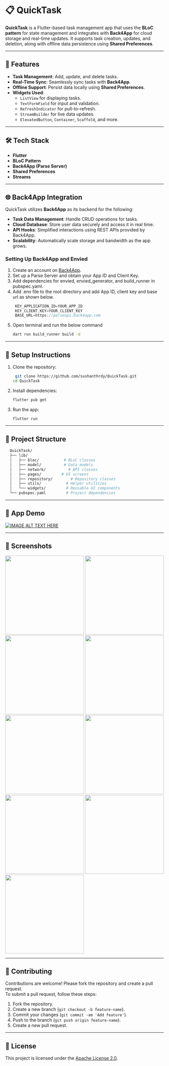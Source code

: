 # 📋 QuickTask

**QuickTask** is a Flutter-based task management app that uses the **BLoC pattern** for state management and integrates with **Back4App** for cloud storage and real-time updates. It supports task creation, updates, and deletion, along with offline data persistence using **Shared Preferences**.

---

## 🚀 Features
- **Task Management**: Add, update, and delete tasks.
- **Real-Time Sync**: Seamlessly sync tasks with **Back4App**.
- **Offline Support**: Persist data locally using **Shared Preferences**.
- **Widgets Used**:
  - `ListView` for displaying tasks.
  - `TextFormField` for input and validation.
  - `RefreshIndicator` for pull-to-refresh.
  - `StreamBuilder` for live data updates.
  - `ElevatedButton`, `Container`, `Scaffold`, and more.

---

## 🛠️ Tech Stack
- **Flutter**  
- **BLoC Pattern**  
- **Back4App (Parse Server)**  
- **Shared Preferences**  
- **Streams**  

---

## 🌐 Back4App Integration  

QuickTask utilizes **Back4App** as its backend for the following:  

- **Task Data Management**: Handle CRUD operations for tasks.  
- **Cloud Database**: Store user data securely and access it in real time.  
- **API Hooks**: Simplified interactions using REST APIs provided by Back4App.  
- **Scalability**: Automatically scale storage and bandwidth as the app grows.  

### Setting Up Back4App and Envied

1. Create an account on [Back4App](https://www.back4app.com).  
2. Set up a Parse Server and obtain your App ID and Client Key.
3. Add dependencies for envied, envied_generator, and build_runner in pubspec.yaml.
4. Add .env file to the root directory and add App ID, client key and base url as shown below.
   ```dart  
    KEY_APPLICATION_ID=YOUR_APP_ID
    KEY_CLIENT_KEY=YOUR_CLIENT_KEY
    BASE_URL=https://parseapi.back4app.com
    ```
5. Open terminal and run the below command
    ```bash
    dart run build_runner build -d

---

## 🧩 Setup Instructions
1. Clone the repository:
   ```bash
    git clone https://github.com/sushanthrdy/QuickTask.git
   cd QuickTask
2. Install dependencies:
   ```bash
   flutter pub get
3. Run the app:
   ```bash
   flutter run

---

## 🧩 Project Structure
```bash
  QuickTask/  
  ├── lib/  
  │   ├── bloc/           # BLoC classes  
  │   ├── model/          # Data models
  │   ├── network/          # API classes
  │   ├── pages/         # UI screens  
  │   ├── repository/        # Repository classes
  │   ├── utils/           # Helper utilities  
  │   └── widgets/         # Reusable UI components  
  └── pubspec.yaml         # Project dependencies
  ```
---

## 📸 App Demo

[![IMAGE ALT TEXT HERE](https://img.youtube.com/vi/uTW7CMKl1AE/0.jpg)](https://www.youtube.com/watch?v=uTW7CMKl1AE)

---

## 📸 Screenshots  

<div>
<img src="screenshots/Login.png" width="250"/>
<img src="screenshots/Signup.png" width="250"/>
<img src="screenshots/NoTasks.png" width="250"/>
<img src="screenshots/createTask.png" width="250"/>
<img src="screenshots/createTaskFiller.png" width="250"/>
<img src="screenshots/TasksPresent.png" width="250"/>
<img src="screenshots/EditMarkAsDone.png" width="250"/>
<img src="screenshots/UpdateTaskScreen.png" width="250"/>
<img src="screenshots/LogoutAlert.png" width="250"/>
</div>
 

---

## 🤝 Contributing  

Contributions are welcome! Please fork the repository and create a pull request.  
To submit a pull request, follow these steps:

1. Fork the repository.
2. Create a new branch (`git checkout -b feature-name`).
3. Commit your changes (`git commit -am 'Add feature'`).
4. Push to the branch (`git push origin feature-name`).
5. Create a new pull request.

---

## 📜 License  

This project is licensed under the [Apache License 2.0](LICENSE).  

